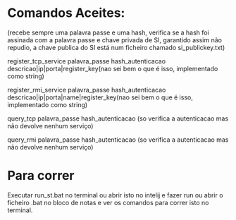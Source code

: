 # Comandos Aceites:
(recebe sempre uma palavra passe e uma hash, verifica se a hash foi assinada com a palavra passe e chave privada de SI, garantido assim não repudio, a chave publica do SI está num ficheiro chamado si_publickey.txt)

register_tcp_service palavra_passe hash_autenticacao descricao|ip|porta|register_key(nao sei bem o que é isso, implementado como string)

register_rmi_service palavra_passe hash_autenticacao descricao|ip|porta|name|register_key(nao sei bem o que é isso, implementado como string)

query_tcp palavra_passe hash_autenticacao (so verifica a autenticacao mas não devolve nenhum serviço)

query_rmi palavra_passe hash_autenticacao (so verifica a autenticacao mas não devolve nenhum serviço)

# Para correr
Executar run_st.bat no terminal ou abrir isto no intelij e fazer run ou abrir o ficheiro .bat no bloco de notas e ver os comandos para correr isto no terminal.